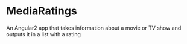 # MediaRatings
An Angular2 app that takes information about a movie or TV show and outputs it in a list with a rating
